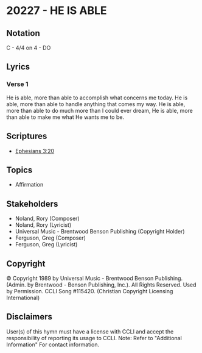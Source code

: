 # 20227 - HE IS ABLE

## Notation

C - 4/4 on 4 - DO

## Lyrics

### Verse 1

He is able, more than able to accomplish what concerns me today. He is able, more than able to handle anything that comes my way. He is able, more than able to do much more than I could ever dream, He is able, more than able to make me what He wants me to be.


## Scriptures

- [Ephesians 3:20](https://www.biblegateway.com/passage/?search=Ephesians%203%3A20)

## Topics

- Affirmation

## Stakeholders

- Noland, Rory (Composer)
- Noland, Rory (Lyricist)
- Universal Music - Brentwood Benson Publishing (Copyright Holder)
- Ferguson, Greg (Composer)
- Ferguson, Greg (Lyricist)

## Copyright

© Copyright 1989 by Universal Music - Brentwood Benson Publishing. (Admin. by Brentwood - Benson Publishing, Inc.).  All Rights Reserved. Used by Permission. CCLI Song #115420.
(Christian Copyright Licensing International)

## Disclaimers

User(s) of this hymn must have a license with CCLI and accept the responsibility of reporting its usage to CCLI.
Note: Refer to "Additional Information" For contact information.

